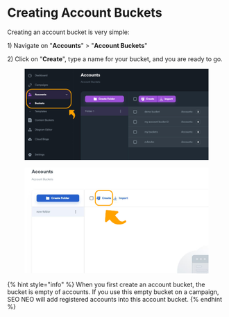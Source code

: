 # Creating Account Buckets

Creating an account bucket is very simple:

1\) Navigate on "**Accounts**" > "**Account Buckets**"

2\) Click on "**Create**", type a name for your bucket, and you are ready to go.

<figure><img src="../../.gitbook/assets/account_buckets menu.JPG" alt=""><figcaption></figcaption></figure>

<figure><img src="../../.gitbook/assets/account_bucket create.jpg" alt=""><figcaption></figcaption></figure>

{% hint style="info" %}
When you first create an account bucket, the bucket is empty of accounts. If you use this empty bucket on a campaign, SEO NEO will add registered accounts into this account bucket.
{% endhint %}

